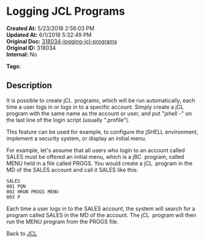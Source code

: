 # Logging JCL Programs 

**Created At:** 5/23/2018 2:56:03 PM  
**Updated At:** 6/1/2018 5:32:49 PM  
**Original Doc:** [318034-logging-jcl-programs](https://docs.jbase.com/45792-jcl/318034-logging-jcl-programs)  
**Original ID:** 318034  
**Internal:** No  

**Tags:**
<badge text='jcl' vertical='middle' />

## Description 

It is possible to create jCL  programs, which will be run automatically, each time a user logs in or logs in to a specific account. Simply create a jCL program with the same name as the account or user, and put "jshell -" on the last line of the login script (usually ".profile").

This feature can be used for example, to configure the jSHELL environment, implement a security system, or display an initial menu.

For example, let's assume that all users who login to an account called SALES must be offered an initial menu, which is a jBC  program, called MENU held in a file called PROGS. You would create a jCL  program in the MD of the SALES account and call it SALES like this:

```
SALES
001 PQN
002 HRUN PROGS MENU
003 P
```

Each time a user logs in to the SALES account, the system will search for a program called SALES in the MD of the account. The jCL  program will then run the MENU program from the PROGS file.



Back to [JCL](./../jcl)

